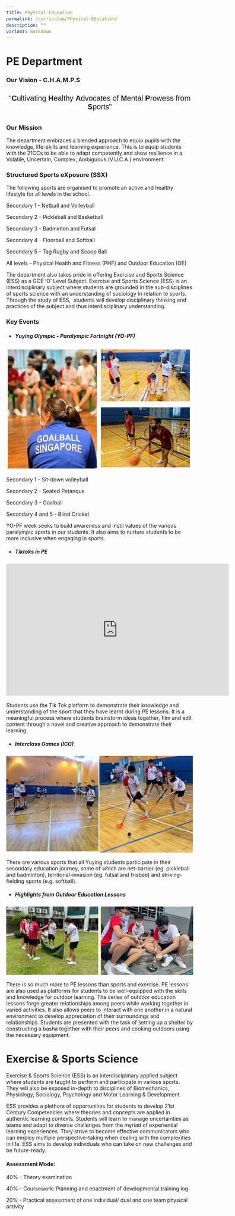 ```yaml
---
title: Physical Education
permalink: /curriculum/Physical-Education/
description: ""
variant: markdown
---
```

PE Department
=============

### Our Vision&nbsp;- C.H.A.M.P.S

<style type="text/css">
.tg  {border-collapse:collapse;border-spacing:0;}
.tg td{border-color:black;border-style:solid;border-width:1px;font-family:Arial, sans-serif;font-size:14px;
  overflow:hidden;padding:10px 5px;word-break:normal;}
.tg th{border-color:black;border-style:solid;border-width:1px;font-family:Arial, sans-serif;font-size:14px;
  font-weight:normal;overflow:hidden;padding:10px 5px;word-break:normal;}
.tg .tg-b8y7{border-color:#ffffff;font-size:20px;text-align:center;vertical-align:top}
</style>
<table class="tg">
<thead>
  <tr>
    <td class="tg-b8y7">"<span style="font-weight:bold">C</span>ultivating <span style="font-weight:bold">H</span>ealthy <span style="font-weight:bold">A</span>dvocates of <span style="font-weight:bold">M</span>ental <span style="font-weight:bold">P</span>rowess from <span style="font-weight:bold">S</span>ports"</td>
  </tr>
</thead>
</table>
  

### Our Mission

The department embraces a blended approach to equip pupils with the knowledge, life-skills and learning experience. This is to equip students with the 21CCs to be able to adapt competently and show resilience in a Volatile, Uncertain, Complex, Ambiguous (V.U.C.A.) environment.


### Structured Sports eXposure (SSX) 
The following sports are organised to promote an active and healthy lifestyle for all levels in the school.

Secondary 1 - Netball and Volleyball

Secondary 2 - Pickleball and Basketball

Secondary 3 - Badminton and Futsal

Secondary 4 - Floorball and Softball

Secondary 5 - Tag Rugby and Scoop Ball

All levels - Physical Health and Fitness (PHF) and Outdoor Education (OE)

The department also takes pride in offering Exercise and Sports Science (ESS) as a GCE ‘O’ Level Subject. Exercise and Sports Science (ESS) is an interdisciplinary subject where students are grounded in the sub-disciplines of sports science with an understanding of sociology in relation to sports. Through the study of ESS,&nbsp;&nbsp;students will develop disciplinary thinking and practices of the subject and thus interdisciplinary understanding.


### Key Events

* #####    **Yuying Olympic - Paralympic Fortnight (YO-PF)**

![](/images/PE3.jpeg)

Secondary 1 - Sit-down volleyball

Secondary 2 - Seated Petanque

Secondary 3 - Goalball

Secondary 4 and 5 - Blind Cricket

YO-PF week seeks to build awareness and instil values of the various paralympic sports in our students. It also aims to nurture students to be more inclusive when engaging in sports. 

* #####    **Tiktoks in PE**

<iframe width="600" height="355" src="https://www.youtube.com/embed/kBIAHAQ87QU" title="YouTube video player" frameborder="0" allow="accelerometer; autoplay; clipboard-write; encrypted-media; gyroscope; picture-in-picture" allowfullscreen=""></iframe>


Students use the Tik Tok platform to demonstrate their knowledge and understanding of the sport that they have learnt during PE lessons. It is a meaningful process where students brainstorm ideas together, film and edit content through a novel and creative approach to demonstrate their learning.

* #####    **Interclass Games (ICG)**

![](/images/PE4.jpeg)

There are various sports that all Yuying students participate in their secondary education journey, some of which are net-barrier (eg. pickleball and badminton), territorial-invasion (eg. futsal and frisbee) and striking-fielding sports (e.g. softball).


* #####    **Highlights from Outdoor Education Lessons**

![](/images/PE6.jpeg)


There&nbsp;is so much more to PE lessons than sports and exercise. PE lessons are also used as platforms for students to be well-equipped with the skills and knowledge for outdoor learning. The series of outdoor education lessons forge greater relationships among peers while working together in varied activities. It also allows peers to interact with one another in a natural environment to develop appreciation of their surroundings and relationships. Students are presented with the task of setting up a shelter by constructing a basha together with their peers and cooking outdoors using the necessary equipment.

Exercise &amp; Sports Science
=========================

Exercise &amp; Sports Science (ESS) is an interdisciplinary applied subject where students are taught to perform and participate in various sports. They will also be exposed in-depth to disciplines of Biomechanics, Physiology, Sociology, Psychology and Motor Learning &amp; Development.&nbsp;

  

ESS provides a plethora of opportunities for students to develop 21st Century Competencies where theories and concepts are applied in authentic learning contexts. Students will learn to manage uncertainties as teams and adapt to diverse challenges from the myriad of experiential learning experiences. They strive to become effective communicators who can employ multiple perspective-taking when dealing with the complexities in life. ESS aims to develop individuals who can take on new challenges and be future-ready.

  



#### Assessment Mode:

40% - Theory examination

40% - Coursework: Planning and enactment of developmental training log

20% - Practical assessment of one individual/ dual and one team physical activity